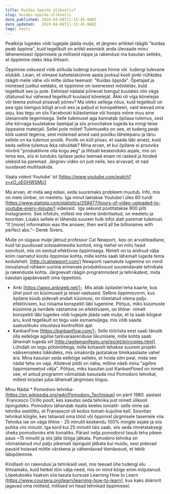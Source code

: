 ```yaml
---
title: Kuidas õppida ülikoolis?
slug: kuidas-oppida-ulikoolis
date_published: 2019-04-08T11:15:45.000Z
date_updated:   2019-04-08T11:15:45.000Z
tags: eesti
---
```


Pealkirja lugedes võib lugejale jääda mulje, et järgnev artikkel räägib "kuidas
peab õppima", kuid tegelikult on artikli eesmärk anda ülevaade minu lähenemisest
õppimisele ja milliseid nippe ja rakendusi ma kasutan selleks, et õppimine oleks
ikka lihtsam.

Õppimise oskusest võib sõltuda tudengi kursuse hinne või  tudengi tulevane
elukäik. Leian, et viimase kaheteiskümne aasta jooksul kooli pinki nühkides
räägiti meile vähe või mitte üldse teemast: "Kuidas õppida". Õpetajad ja
inimesed justkui eeldaks, et õppimine on iseenesest mõistetav, kuid tegelikult
see ju pole. Eelmisel nädalal põnevat loengut kuulates olin väga üllatunud kui
vähesed tegelikult kuulasid kõnelejat. Äkki oli viga kõnelejas või teema polnud
piisavalt põnev? Ma oleks sellega nõus, kuid tegelikult on pea igas loengus
kõigil arvuti ees ja paljud ei konspekteeri, vaid teevad oma asju, kas tegu on
siis Facebooki külastamise või hoopis mõne muu aine ülesannete tegemisega. Selle
tulemusel aga kannatab õpilase tulemus, sest ühe kõrvaga kuulatakse õpetajat ja
siis proovitakse lugeda ka mingi teise õppeaine materjali. Sellel pole mõtet!
Tulemuseks on see, et tudeng peab kõik uuesti tegema, sest mõlemad ained said
pooliku tähelepanu ja tänu sellele on ka tulemus poolik. Poolik on küll piisav,
et saada läbi ainest, kuid keda selline tulemus ikka rahuldab? Mina arvan, et
kui õpilane ei prooviks niivõrd "produktiivne olla kogu aeg" ja lihtsalt
keskenduks asjale, mis on tema ees, siis ei tunduks õpilase jaoks teemad enam
nii rasked ja hinded oleksid ka paremad. Järgnev video on just neile, kes
arvavad, et nad suudavad multitaskida.

Vaata videot Youtube' ist [https://www.youtube.com/watch?v=xO_oEGHWSMU]

Ma arvan, et mida aeg edasi, seda suuremaks probleem muutub. Info, mis on meie
ümber, on meeletu. Iga minut laetakse Youtube'i üles  60 tundi
[https://www.statista.com/statistics/259477/hours-of-video-uploaded-to-youtube-every-minute/]
videosid.  Iga sekund postitatakse 900 pilti Instagrammi. See infotulv, millest
me oleme ümbritsetud, on meeletu ja koormav. Lisaks sellele ei tähenda suurem
hulk infot alati paremat tulemust. 
“If [more] information was the answer, then we’d all be billionaires with
perfect abs.”– Derek Sivers.

Mulle on sügava mulje jätnud professor Cal Newport,  kes on arvutiteadlane, kuid
tal puuduvad sotsiaalmeedia kontod, ning mehel on mitu head soovitust, mis on
seotud efektiivse õppimisega. Nimelt on ta andnud välja kolm raamatut koolis
õppimise kohta, mille kohta saab lähemalt lugeda tema kodulehelt.
[http://calnewport.com/]  Newporti raamatute lugemine on mind innustanud rohkem
uurima erinevate produktiivsust suurendavate tehnikate ja rakenduste kohta.
Järgnevalt räägin programmidest ja tehnikatest, mida kasutan igapäevaselt oma
õppetöös.

 * Anki [https://apps.ankiweb.net/]-  Mis aitab õpilastel teha kaarte, kus ühel
   pool on küsimused ja teisel vastused. Selline õppimisvorm, kus õpilane küsib
   pidevalt endalt küsimusi, on tõestatud olema palju efektiivsem, kui niisama
   konspekti läbi lugemine. Põhjus, miks küsimuste küsimine ja nendele vastamine
   on efektiivsem, on lihtne- nimelt konspekti läbi lugedes võib lugejale jääda
   vale mulje, et ta saab kõigest aru, kuid tegelikult on tegu vale esmamuljega,
   mis võib saada saatuslikuks otsustava kontrolltöö ajal.
 * KanbanFlow [https://kanbanflow.com/]- Selle tööriista eest saab tänulik olla
   eelkõige agiilse tarkvaraarenduse liikumisele, mille kohta saab lähemalt
   lugeda siit [http://agilemanifesto.org/iso/et/principles.html]. Lühidalt on
   tegu põhimõttega, mille kohaselt tehakse suurem projekt väiksemateks
   tükkideks, mis omakorda jaotatakse tiimikaaslaste vahel ära. Mina kasutan
   seda eelkõige selleks, et hoida silm peal, mida see nädal teha on vaja.
   Alloleval pildil on näha, milline näeb minu "agiilne õppimismeetod välja".
   Põhjus, miks kasutan just KanbanFlowd on nimelt see, et antud programm
   võimaldab kasutada mul Pomodoro tehnikat, millest kirjutan juba lähemalt
   järgmises lõigus.

Minu Nädal * Pomodoro tehnika-
   [https://en.wikipedia.org/wiki/Pomodoro_Technique]  on pärit 1980. aastast
    Francesco Cirillo poolt, kes kasutas seda tehnika just nimelt ülikooli
   õpinguteks. Pomodoro tähendab itaalia keeles tomatit- selle nime sai tehnika
   seetõttu, et Fransescol oli kodus tomati-kujuline kell. Soovitan tehnikat
   kõigile, kes tahavad oma tööd või õppimist järgmisele tasemele viia. Tehnika
   ise on väga lihtne - 25 minutit keskendu 100% mingile asjale ja siis puhka
   viis minutit. Iga kord kui 25 minutit täis saab, siis seda nimetataksegi
   üheks pomodoroks ehk tomatiks. Pärast nelja pomodorot tasub teha pikem paus
   ~15 minutit ja siis jälle tööga jätkata. Pomodoro tehnika on võimaldanud mul
   palju pikemalt õpinguid jätkata kui muidu, sest pidevad pausid hoiavad mõtte
   värskena ja vähendavad tõenäosust, et tekib läbipõlemine.

Kindlasti on rakendusi ja tehnikaid veel, mis teevad ühe tudengi elu lihtsamaks,
kuid hetkel tõin välja need, mis on mind kõige enim mõjutanud. Lõpetukseks
lisaksin siia tasuta kursuse Learning How to Learn
[https://www.coursera.org/learn/learning-how-to-learn], kus kaks dokrorit
jagavad oma mõtteid, millised on head tehnikad õppimisest.
